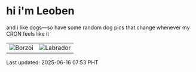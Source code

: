 # hi i'm Leoben

and i like dogs—so have some random dog pics that change whenever my CRON feels like it

|  |  |
|--------|----------|
| ![Borzoi](https://random-dog-vercel.vercel.app/api/random-borzoi?v=1750031587) | ![Labrador](https://random-dog-vercel.vercel.app/api/random-labrador?v=1750031587) |

Last updated: 2025-06-16 07:53 PHT

